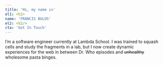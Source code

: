 ```yaml
---
title: 'Hi, my name is'
el1: <h2>
name: 'FRANCIS BULUS'
el2: <h2/>
cta: 'Get In Touch'
---
```


I’m a software engineer currently at Lambda School. I was trained to squash cells and study the fragments in a lab, but I now create dynamic experiences for the web in between Dr. Who episodes and ~~unhealthy~~ wholesome pasta binges.
